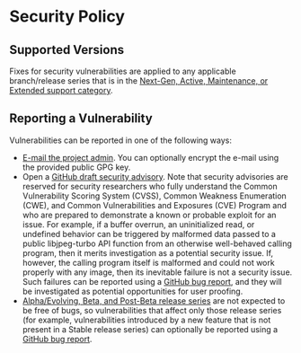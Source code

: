 # Security Policy

## Supported Versions

Fixes for security vulnerabilities are applied to any applicable branch/release
series that is in the
[Next-Gen, Active, Maintenance, or Extended support category](https://libjpeg-turbo.org/DeveloperInfo/Versioning).

## Reporting a Vulnerability

Vulnerabilities can be reported in one of the following ways:

- [E-mail the project admin](https://libjpeg-turbo.org/About/Contact).  You can
  optionally encrypt the e-mail using the provided public GPG key.
- Open a
  [GitHub draft security advisory](https://github.com/libjpeg-turbo/libjpeg-turbo/security/advisories/new).
  Note that security advisories are reserved for security researchers who fully
  understand the Common Vulnerability Scoring System (CVSS), Common Weakness
  Enumeration (CWE), and Common Vulnerabilities and Exposures (CVE) Program and
  who are prepared to demonstrate a known or probable exploit for an issue.
  For example, if a buffer overrun, an uninitialized read, or undefined
  behavior can be triggered by malformed data passed to a public libjpeg-turbo
  API function from an otherwise well-behaved calling program, then it merits
  investigation as a potential security issue.  If, however, the calling
  program itself is malformed and could not work properly with any image, then
  its inevitable failure is not a security issue.  Such failures can be
  reported using a
  [GitHub bug report](https://github.com/libjpeg-turbo/libjpeg-turbo/issues/new/choose),
  and they will be investigated as potential opportunities for user proofing.
- [Alpha/Evolving, Beta, and Post-Beta release series](https://libjpeg-turbo.org/DeveloperInfo/Versioning)
  are not expected to be free of bugs, so vulnerabilities that affect only
  those release series (for example, vulnerabilities introduced by a new
  feature that is not present in a Stable release series) can optionally be
  reported using a
  [GitHub bug report](https://github.com/libjpeg-turbo/libjpeg-turbo/issues/new/choose).
